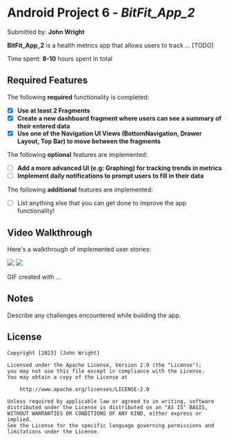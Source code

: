 # Android Project 6 - *BitFit_App_2*

Submitted by: **John Wright**

**BitFit_App_2** is a health metrics app that allows users to track ... [TODO] 

Time spent: **8-10** hours spent in total

## Required Features

The following **required** functionality is completed:

- [X] **Use at least 2 Fragments**
- [X] **Create a new dashboard fragment where users can see a summary of their entered data**
- [X] **Use one of the Navigation UI Views (BottomNavigation, Drawer Layout, Top Bar) to move between the fragments**

The following **optional** features are implemented:

- [ ] **Add a more advanced UI (e.g: Graphing) for tracking trends in metrics**
- [ ] **Implement daily notifications to prompt users to fill in their data**

The following **additional** features are implemented:

- [ ] List anything else that you can get done to improve the app functionality!

## Video Walkthrough

Here's a walkthrough of implemented user stories:

<img src='https://media.giphy.com/media/v1.Y2lkPTc5MGI3NjExY2EyYmE5NWQ1OGQ1NTQ5ZjYzYmI3MzAxMDMxY2NmZWI2NTEwNDc0NSZlcD12MV9pbnRlcm5hbF9naWZzX2dpZklkJmN0PWc/wgVUtpnb54G4Blg25e/giphy.gif' />
<img src='https://media.giphy.com/media/v1.Y2lkPTc5MGI3NjExMGE1YmFiNmQ0NjdlYjhjMjNkZTA4OWNjOWI1YTkwYzcwMGQxMmRlYiZlcD12MV9pbnRlcm5hbF9naWZzX2dpZklkJmN0PWc/zzmQtVuQ5Jn94vwyU3/giphy.gif' />

<!-- Replace this with whatever GIF tool you used! -->
GIF created with ...  
<!-- Recommended tools:
[Kap](https://getkap.co/) for macOS
[ScreenToGif](https://www.screentogif.com/) for Windows
[peek](https://github.com/phw/peek) for Linux. -->

## Notes

Describe any challenges encountered while building the app.

## License

    Copyright [2023] [John Wright]

    Licensed under the Apache License, Version 2.0 (the "License");
    you may not use this file except in compliance with the License.
    You may obtain a copy of the License at

        http://www.apache.org/licenses/LICENSE-2.0

    Unless required by applicable law or agreed to in writing, software
    distributed under the License is distributed on an "AS IS" BASIS,
    WITHOUT WARRANTIES OR CONDITIONS OF ANY KIND, either express or implied.
    See the License for the specific language governing permissions and
    limitations under the License.

